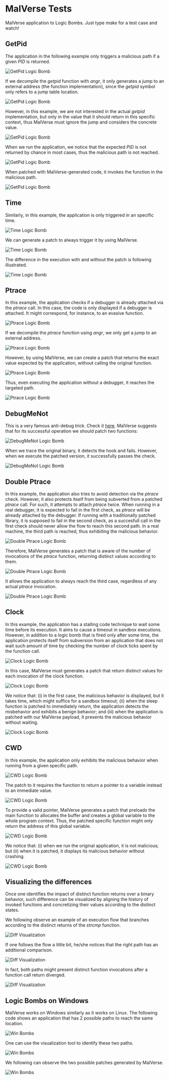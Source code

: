 # MalVerse Tests

MalVerse application to Logic Bombs. Just type *make* for a test case and watch!

## GetPid

The application in the following example only triggers a malicious path if a given *PID* is returned.

![GetPid Logic Bomb](FIGS/getpid1.png)

If we decompile the *getpid* function with *angr*, it only generates a jump to an external address (the function implementation), since the *getpid* symbol only refers to a jump table location.

![GetPid Logic Bomb](FIGS/getpid2.png)

However, in this example, we are not interested in the actual *getpid* implementation, but only in the value that it should return in this specific context, thus MalVerse must ignore the jump and considers the concrete value.

![GetPid Logic Bomb](FIGS/getpid3.png)

When we run the application, we notice that the expected *PID* is not returned by chance in most cases, thus the malicious path is not reached.

![GetPid Logic Bomb](FIGS/getpid4.png)

When patched with MalVerse-generated code, it invokes the function in the malicious path.

![GetPid Logic Bomb](FIGS/getpid5.png)

## Time

Similarly, in this example, the application is only triggered in an specific time.

![Time Logic Bomb](FIGS/time1.png)

We can generate a patch to always trigger it by using MalVerse.

![Time Logic Bomb](FIGS/time2.png)

The difference in the execution with and without the patch is following illustrated.

![Time Logic Bomb](FIGS/time3.png)

## Ptrace

In this example, the application checks if a debugger is already attached via the *ptrace* call. In this case, the code is only displayed if a debugger is attached. It might correspond, for instance, to an evasive function.

![Ptrace Logic Bomb](FIGS/ptrace1.png)

If we decompile the *ptrace* function using *angr*, we only get a jump to an external address.

![Ptrace Logic Bomb](FIGS/ptrace2.png)

However, by using MalVerse, we can create a patch that returns the exact value expected by the application, without calling the original function.

![Ptrace Logic Bomb](FIGS/ptrace3.png)

Thus, even executing the application without a debugger, it reaches the targeted path.

![Ptrace Logic Bomb](FIGS/ptrace4.png)

## DebugMeNot

This is a very famous anti-debug trick. Check it [here](https://github.com/kirschju/debugmenot). MalVerse suggests that for its successful operation we should patch two functions:

![DebugMeNot Logic Bomb](FIGS/debugmenot1.png)

When we trace the original binary, it detects the hook and fails. However, when we execute the patched version, it successfully passes the check.

![DebugMeNot Logic Bomb](FIGS/debugmenot2.png)

## Double Ptrace

In this example, the application also tries to avoid detection via the *ptrace* check. However, it also protects itself from being subverted from a patched *ptrace* call. For such, it attempts to attach *ptrace* twice. When running in a real debugger, it is expected to fail in the first check, as *ptrace* will be already attached by the debugger. If running with a traditionally patched library, it is supposed to fail in the second check, as a succesfull call in the first check should never allow the flow to reach this second path. In a real machine, the third path is reached, thus exhibiting the malicious behavior.

![Double Ptrace Logic Bomb](FIGS/doubleptrace1.png)

Therefore, MalVerse generates a patch that is aware of the number of invocations of the *ptrace* function, returning distinct values according to them.

![Double Ptrace Logic Bomb](FIGS/doubleptrace2.png)

It allows the application to always reach the third case, regardless of any actual *ptrace* invocation.

![Double Ptrace Logic Bomb](FIGS/doubleptrace3.png)

## Clock

In this example, the application has a stalling code technique to wait some time before its execution. It aims to cause a timeout in sandbox executions. However, in addition to a logic bomb that is fired only after some time, the application protects itself from subversion from an application that does not wait such amount of time by checking the number of clock ticks spent by the function call.

![Clock Logic Bomb](FIGS/clock1.png)

In this case, MalVerse must generates a patch that return distinct values for each invocation of the clock function.

![Clock Logic Bomb](FIGS/clock2.png)

We notice that: (i) in the first case, the malicious behavior is displayed, but it takes time, which might suffice for a sandbox timeout; (ii) when the sleep function is patched to immediately return, the application detects the misbehavior and exhibits a benign behavior; and (iii) when the application is patched with our MalVerse payload, it presents the malicious behavior without waiting.

![Clock Logic Bomb](FIGS/clock3.png)

## CWD

In this example, the application only exhibits the malicious behavior when running from a given specific path.

![CWD Logic Bomb](FIGS/cwd1.png)

The patch to it requires the function to return a pointer to a variable instead to an immediate value.

![CWD Logic Bomb](FIGS/cwd2.png)

To provide a valid pointer, MalVerse generates a patch that preloads the main function to allocates the buffer and creates a global variable to the whole program context. Thus, the patched specific function might only return the address of this global  variable.

![CWD Logic Bomb](FIGS/cwd3.png)

We notice that: (i) when we run the original application, it is not malicious; but (ii) when it is patched, it displays its malicious behavior without crashing.

![CWD Logic Bomb](FIGS/cwd4.png)

## Visualizing the differences

Once one identifies the impact of distinct function returns over a binary behavior, such difference can be visualized by aligning the history of invoked functions and concretizing their values according to the distinct states.

We following observe an example of an execution flow that branches according to the distinct returns of the *strcmp* function.

![Diff Visualization](FIGS/diff1.png)

If one follows the flow a little bit, he/she notices that the right path has an additional comparison.

![Diff Visualization](FIGS/diff2.png)

In fact, both paths might present distinct function invocations after a function call return diverged.

![Diff Visualization](FIGS/diff3.png)

## Logic Bombs on Windows

MalVerse works on Windows similarly as it works on Linux. The following code shows an application that has 2 possible paths to reach the same location.

![Win Bombs](FIGS/win1.png)

One can use the visualization tool to identify these two paths.

![Win Bombs](FIGS/win2.png)

We following can observe the two possible patches generated by MalVerse.

![Win Bombs](FIGS/win3.png)

